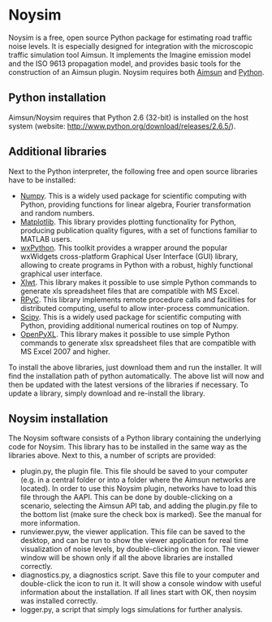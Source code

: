 # Noysim

Noysim is a free, open source Python package for estimating road traffic noise levels. It is especially designed for integration with the microscopic traffic simulation tool Aimsun. It implements the Imagine emission model and the ISO 9613 propagation model, and provides basic tools for the construction of an Aimsun plugin. Noysim requires both
[Aimsun](http://www.aimsun.com/) and [Python](http://www.python.org/).

## Python installation

Aimsun/Noysim requires that Python 2.6 (32-bit) is installed on the host system (website: http://www.python.org/download/releases/2.6.5/).

## Additional libraries

Next to the Python interpreter, the following free and open source libraries have to be installed:

* [Numpy](http://numpy.scipy.org/). This is a widely used package for scientific computing with Python, providing functions for linear algebra, Fourier transformation and random numbers.
* [Matplotlib](http://matplotlib.sourceforge.net/). This library provides plotting functionality for Python, producing publication quality figures, with a set of functions familiar to MATLAB users.
* [wxPython](http://www.wxpython.org/). This toolkit provides a wrapper around the popular wxWidgets cross-platform Graphical User Interface (GUI) library, allowing to create programs in Python with a robust, highly functional graphical user interface.
* [Xlwt](http://pypi.python.org/pypi/xlwt/). This library makes it possible to use simple Python commands to generate xls spreadsheet files that are compatible with MS Excel.
* [RPyC](http://rpyc.wikidot.com/). This library implements remote procedure calls and facilities for distributed computing, useful to allow inter-process communication.
* [Scipy](http://www.scipy.org/). This is a widely used package for scientific computing with Python, providing additional numerical routines on top of Numpy.
* [OpenPyXL](http://pypi.python.org/pypi/openpyxl/). This library makes it possible to use simple Python commands to generate xlsx spreadsheet files that are compatible with MS Excel 2007 and higher.

To install the above libraries, just download them and run the installer. It will find the installation path of python automatically. The above list will now and then be updated with the latest versions of the libraries if necessary. To update a library, simply download and re-install the library.

## Noysim installation

The Noysim software consists of a Python library containing the underlying code for Noysim. This library has to be installed in the same way as the libraries above. Next to this, a number of scripts are provided:

* plugin.py, the plugin file. This file should be saved to your computer (e.g. in a central folder or into a folder where the Aimsun networks are located). In order to use this Noysim plugin, networks have to load this file through the AAPI. This can be done by double-clicking on a scenario, selecting the Aimsun API tab, and adding the plugin.py file to the bottom list (make sure the check box is marked). See the manual for more information.
* runviewer.pyw, the viewer application. This file can be saved to the desktop, and can be run to show the viewer application for real time visualization of noise levels, by double-clicking on the icon. The viewer window will be shown only if all the above libraries are installed correctly.
* diagnostics.py, a diagnostics script. Save this file to your computer and double-click the icon to run it. It will show a console window with useful information about the installation. If all lines start with OK, then noysim was installed correctly.
* logger.py, a script that simply logs simulations for further analysis.
